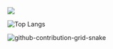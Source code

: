 <div align="justify">
<img src="https://komarev.com/ghpvc/?username=adixsus&style=flat&color=lightgrey">
</div>

![Top Langs](https://github-readme-stats.vercel.app/api/top-langs/?username=adixsus&layout=compact)

![github-contribution-grid-snake](https://user-images.githubusercontent.com/58894271/188497777-17fa3ab8-0415-4af2-b3ab-5f97a91d2b57.svg)
